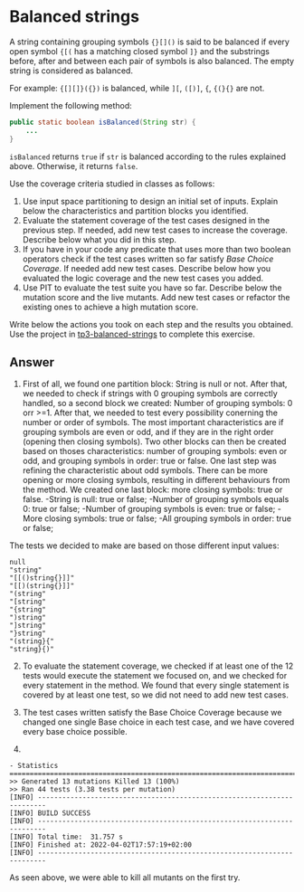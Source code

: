 # Balanced strings

A string containing grouping symbols `{}[]()` is said to be balanced if every open symbol `{[(` has a matching closed symbol `]}` and the substrings before, after and between each pair of symbols is also balanced. The empty string is considered as balanced.

For example: `{[][]}({})` is balanced, while `][`, `([)]`, `{`, `{(}{}` are not.

Implement the following method:

```java
public static boolean isBalanced(String str) {
    ...
}
```

`isBalanced` returns `true` if `str` is balanced according to the rules explained above. Otherwise, it returns `false`.

Use the coverage criteria studied in classes as follows:

1. Use input space partitioning to design an initial set of inputs. Explain below the characteristics and partition blocks you identified.
2. Evaluate the statement coverage of the test cases designed in the previous step. If needed, add new test cases to increase the coverage. Describe below what you did in this step.
3. If you have in your code any predicate that uses more than two boolean operators check if the test cases written so far satisfy *Base Choice Coverage*. If needed add new test cases. Describe below how you evaluated the logic coverage and the new test cases you added.
4. Use PIT to evaluate the test suite you have so far. Describe below the mutation score and the live mutants. Add new test cases or refactor the existing ones to achieve a high mutation score.

Write below the actions you took on each step and the results you obtained.
Use the project in [tp3-balanced-strings](../code/tp3-balanced-strings) to complete this exercise.

## Answer

1. First of all, we found one partition block: String is null or not. After that, we needed to check if strings with 0 grouping symbols are correctly handled, so a second block we created: Number of grouping symbols: 0 orr >=1. After that, we needed to test every possibility conerning the number or order of symbols. The most important characteristics are if grouping symbols are even or odd, and if they are in the right order (opening then closing symbols). Two other blocks can then be created based on thoses characteristics: number of grouping symbols: even or odd, and grouping symbols in order: true or false. One last step was refining the characteristic about odd symbols. There can be more opening or more closing symbols, resulting in different behaviours from the method. We created one last block: more closing symbols: true or false.
 -String is null: true or false;
 -Number of grouping symbols equals 0: true or false;
 -Number of grouping symbols is even: true or false;
 -More closing symbols: true or false;
 -All grouping symbols in order: true or false;
 
 The tests we decided to make are based on those different input values:
 ```
 null
"string"
"[[()string{}]]"
"[[)(string{}]]"
"(string"
"[string"
"{string"
")string"
"]string"
"}string"
"(string}{"
"string}{)"
 ```
2. To evaluate the statement coverage, we checked if at least one of the 12 tests would execute the statement we focused on, and we checked for every statement in the method. We found that every single statement is covered by at least one test, so we did not need to add new test cases.

3. The test cases written satisfy the Base Choice Coverage because we changed one single Base choice in each test case, and we have covered every base choice possible.

4. 
```
- Statistics
================================================================================
>> Generated 13 mutations Killed 13 (100%)
>> Ran 44 tests (3.38 tests per mutation)
[INFO] ------------------------------------------------------------------------
[INFO] BUILD SUCCESS
[INFO] ------------------------------------------------------------------------
[INFO] Total time:  31.757 s
[INFO] Finished at: 2022-04-02T17:57:19+02:00
[INFO] ------------------------------------------------------------------------
```
As seen above, we were able to kill all mutants on the first try.
